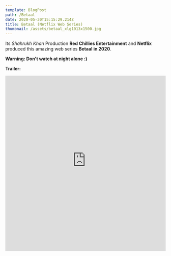 ```yaml
---
template: BlogPost
path: /Betaal
date: 2020-05-30T15:15:29.214Z
title: Betaal (Netflix Web Series)
thumbnail: /assets/betaal_xlg1013x1500.jpg
---
```

Its *Shahrukh Khan* Production **Red Chillies Entertainment** and **Netflix** produced this amazing web series **Betaal in 2020**. 

**Warning: Don't watch at night alone :)**

**Trailer:** 

<iframe width="100%" height="550px" src="https://www.youtube-nocookie.com/embed/YSEVaVc-nOo" frameborder="0" allow="accelerometer; autoplay; encrypted-media; gyroscope; picture-in-picture" allowfullscreen></iframe>
